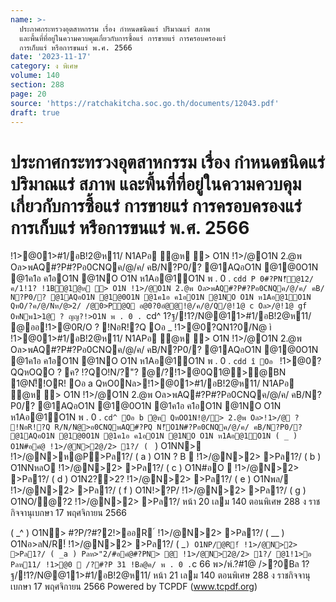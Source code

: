 ```yaml
---
name: >-
  ประกาศกระทรวงอุตสาหกรรม เรื่อง กำหนดชนิดแร่ ปริมาณแร่ สภาพ
  และพื้นที่ที่อยู่ในความควบคุมเกี่ยวกับการซื้อแร่ การขายแร่ การครอบครองแร่
  การเก็บแร่ หรือการขนแร่ พ.ศ. 2566
date: '2023-11-17'
category: ง พิเศษ
volume: 140
section: 288
page: 20
source: 'https://ratchakitcha.soc.go.th/documents/12043.pdf'
draft: true
---
```


# ประกาศกระทรวงอุตสาหกรรม เรื่อง กำหนดชนิดแร่ ปริมาณแร่ สภาพ และพื้นที่ที่อยู่ในความควบคุมเกี่ยวกับการซื้อแร่ การขายแร่ การครอบครองแร่ การเก็บแร่ หรือการขนแร่ พ.ศ. 2566

!1>@01>#1/อB!2@ห11/ N1APอ ํ@ห > O1N !1>/@O1N 2.@พ Oล>พAQ#?P#?Pอ0CNQค/@/ค/ คB/N?P0/? @1AQอO1N @1@0O1N @1ค1อ ค1อO1N @1NO O1N ห1Aอ@1O1N พ . 0 . `cdd P 0#?PN!็@12/ค/1!1? !1B@1ํ@ห > O1N !1>/@O1N 2.@พ Oล>พAQ#?P#?Pอ0CNQค/@/ค/ คB/ N?P0/? @1AQอO1N @1@0O1N @1ค1อ ค1อO1N @1NO O1N ห1Aอ@1O1N QหO/?ค/@/Nห/@>2/ /@0>P@Q อ@0?0อํ@@!@/ค/@/Q/@!1@ c Oล>/@!1@ gf OหNพ1>1@ ? ญญ?!>O1N พ . 0 . `cd^ 1?ฐ/!1?/N@@11>#1/อB!2@ห11/ @ออ!1>@0R/O ? !NอR!?Q Oอ _ !1>@0?QN1?0/N@ ì !1>@01>#1/อB!2@ห11/ N1APอ ํ@ห > O1N !1>/@O1N 2.@พ Oล>พAQ#?P#?Pอ0CNQค/@/ค/ คB/N?P0/? @1AQอO1N @1@0O1N @1ค1อ ค1อO1N @1NO O1N ห1Aอ@1O1N พ . 0 . `cdd î Oอ ` !1>@0?QQหOQO ? ค? !?QO!N/?"? @/?!1>@0Q1@>@BN 1@N!็!OR! Oอ a QหO0Nล>!1>@01>#1/อB!2@ห11/ N1APอ ํ@ห > O1N !1>/@O1N 2.@พ Oล>พAQ#?P#?Pอ0CNQค/@/ค/ คB/N?P0/? @1AQอO1N @1@0O1N @1ค1อ ค1อO1N @1NO O1N ห1Aอ@1O1N พ . 0 . `cd^ Oอ b ํ@ห QหOO1N!@/> 2.@พ Oล>!1>/@ ? !NอR!?Q R/N/N@>อ0CNQพAQ#?PQ N!็O1N#?Pอ0CNQค/@/ค/ คB/N?P0/? @1AQอO1N @1@0O1N @1ค1อ ค1อO1N @1NO O1N ห1Aอ@1O1N ( _ ) O1N#อคํ@ !1>/@N>2@/2> 1?/ ( ` ) O1NN> !1>/@N>ห@P>Pล1?/ ( a ) O1N ? B  !1>/@N>2> >Pล1?/ ( b ) O1NNหลO !1>/@N>2> >Pล1?/ ( c ) O1N#อO  !1>/@N>2> >Pล1?/ ( d ) O1N2?>2? !1>/@N>2> >Pล1?/ ( e ) O1Nพล/ !1>/@N>2> >Pล1?/ ( f ) O1N!>?P/ !1>/@N>2> >Pล1?/ ( g ) O1NO/@?2 !1>/@N>2> >Pล1?/ หน้า 20 เลม 140 ตอนพิเศษ 288 ง ราชกิจจานุเบกษา 17 พฤศจิกายน 2566

( _^ ) O1N> #?P/?#?2!>ออR ์ !1>/@N>2> >Pล1?/ ( __ ) O1Nอ>ลN/R!์ !1>/@N>2> >Pล1?/ ( _` ) O1NP/@R!์ !1>/@N>2> >Pล1?/ ( _a ) Pลห>"2/#อคํ@#?PN> @ !1>/@N>2@/2> 1?/ @1!1>อ Pลห11/ !1>@0  /?#?P 31 !Bล@ค/ พ . 0 . `c 66 พ>/พ์.?#1@ />?0Bล 1?ฐ/!1?/N@@11>#1/อB!2@ห11/ หน้า 21 เลม 140 ตอนพิเศษ 288 ง ราชกิจจานุเบกษา 17 พฤศจิกายน 2566 Powered by TCPDF (www.tcpdf.org)
